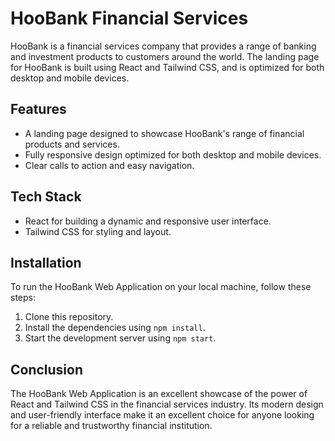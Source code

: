 # HooBank Financial Services

HooBank is a financial services company that provides a range of banking and investment products to customers around the world. The landing page for HooBank is built using React and Tailwind CSS, and is optimized for both desktop and mobile devices.

## Features

- A landing page designed to showcase HooBank's range of financial products and services.
- Fully responsive design optimized for both desktop and mobile devices.
- Clear calls to action and easy navigation.

## Tech Stack

- React for building a dynamic and responsive user interface.
- Tailwind CSS for styling and layout.

## Installation

To run the HooBank Web Application on your local machine, follow these steps:

1. Clone this repository.
2. Install the dependencies using `npm install`.
3. Start the development server using `npm start`.

## Conclusion

The HooBank Web Application is an excellent showcase of the power of React and Tailwind CSS in the financial services industry. Its modern design and user-friendly interface make it an excellent choice for anyone looking for a reliable and trustworthy financial institution.
